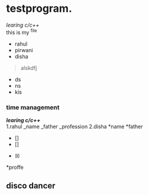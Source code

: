 # testprogram.
*learing c/c++*\
this is my <sup>file</sup>
- rahul
- pirwani
- disha
> alskdfj
+ ds
+ ns
+ kis
### time management
***learing c/c++***\
1.rahul
_name 
_father
_profession
2.disha 
*name
*father
- []
- []
- [x]
*proffe
## disco dancer

